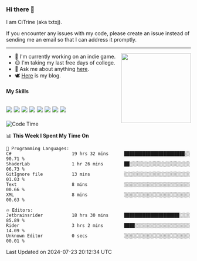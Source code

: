 ### Hi there 👋

I am CiTrine (aka txtxj).

If you encounter any issues with my code, please create an issue instead of sending me an email so that I can address it promptly.

---

<img align="right" height="190" src="http://github-profile-summary-cards.vercel.app/api/cards/stats?username=txtxj&theme=vue">

- 🌱 I'm currently working on an indie game.
- 😉 I'm taking my last free days of college.
- 💬 Ask me about anything [here](https://github.com/txtxj/txtxj/issues).
- 🕊️ [Here](https://txtxj.top) is my blog.

#### My Skills

![](https://img.shields.io/badge/Unity-000000?logo=unity&logoColor=fff)
![](https://img.shields.io/badge/C%23-239120?logo=csharp&logoColor=fff)
![](https://img.shields.io/badge/Python-3e74a2?logo=python&logoColor=fff)
![](https://img.shields.io/badge/C++-65318e?logo=cplusplus&logoColor=fff)
![](https://img.shields.io/badge/C-5654a2?logo=c&logoColor=fff)
![](https://img.shields.io/badge/Vue-4FC08D?logo=vuedotjs&logoColor=fff)
![](https://img.shields.io/badge/Blender-f5792a?logo=blender&logoColor=fff)
![](https://img.shields.io/badge/MS%20SQL-cc2927?logo=microsoftsqlserver&logoColor=fff)
---

<!--START_SECTION:waka-->
![Code Time](http://img.shields.io/badge/Code%20Time-1%2C857%20hrs%2011%20mins-blue)

📊 **This Week I Spent My Time On** 

```text
💬 Programming Languages: 
C#                       19 hrs 32 mins      ███████████████████████░░   90.71 % 
ShaderLab                1 hr 26 mins        ██░░░░░░░░░░░░░░░░░░░░░░░   06.73 % 
GitIgnore file           13 mins             ░░░░░░░░░░░░░░░░░░░░░░░░░   01.03 % 
Text                     8 mins              ░░░░░░░░░░░░░░░░░░░░░░░░░   00.66 % 
XML                      8 mins              ░░░░░░░░░░░░░░░░░░░░░░░░░   00.63 % 

🔥 Editors: 
Jetbrainsrider           18 hrs 30 mins      █████████████████████░░░░   85.89 % 
Rider                    3 hrs 2 mins        ████░░░░░░░░░░░░░░░░░░░░░   14.09 % 
Unknown Editor           0 secs              ░░░░░░░░░░░░░░░░░░░░░░░░░   00.01 % 
```


 Last Updated on 2024-07-23 20:12:34 UTC
<!--END_SECTION:waka-->

